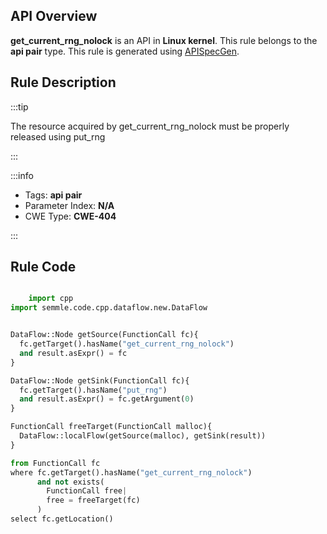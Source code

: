 ---
---


## API Overview
**get_current_rng_nolock** is an API in **Linux kernel**. This rule belongs to the **api pair** type. This rule is generated using [APISpecGen](../../tools/APISpecGen).
## Rule Description

:::tip

The resource acquired by get_current_rng_nolock must be properly released using put_rng

:::

:::info

- Tags: **api pair**
- Parameter Index: **N/A**
- CWE Type: **CWE-404**

:::

## Rule Code
```python

    import cpp
import semmle.code.cpp.dataflow.new.DataFlow


DataFlow::Node getSource(FunctionCall fc){
  fc.getTarget().hasName("get_current_rng_nolock")
  and result.asExpr() = fc
}

DataFlow::Node getSink(FunctionCall fc){
  fc.getTarget().hasName("put_rng")
  and result.asExpr() = fc.getArgument(0)
}

FunctionCall freeTarget(FunctionCall malloc){
  DataFlow::localFlow(getSource(malloc), getSink(result))
}

from FunctionCall fc
where fc.getTarget().hasName("get_current_rng_nolock")
      and not exists(
        FunctionCall free| 
        free = freeTarget(fc)
      )
select fc.getLocation()

    
```